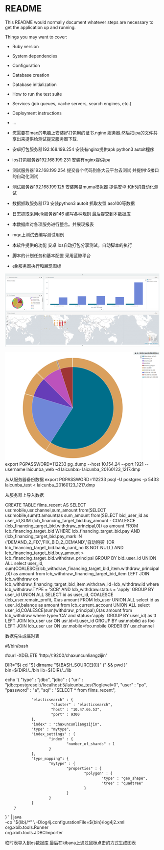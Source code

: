 # README

This README would normally document whatever steps are necessary to get the
application up and running.

Things you may want to cover:

* Ruby version

* System dependencies

* Configuration

* Database creation

* Database initialization

* How to run the test suite

* Services (job queues, cache servers, search engines, etc.)

* Deployment instructions

* ...

* 您需要在mac的电脑上安装好打包用的证书.nginx 服务器.然后把ipa的文件共享出来提供给测试提交服务器下载.

* 安卓打包服务器192.168.199.254 安装有nginx提供apk python3 autoit程序

* ios打包服务器192.168.199.231 安装有nginx提供ipa

* 测试服务器192.168.199.254 提交各个代码到各大云平台去测试 并提供h5接口的自动化测试

* 测试服务器192.168.199.125 安装网易mumu模拟器 提供安卓 和h5的自动化测试

* 数据抓取服务器173 安装python3 autoit 抓取友盟 aso100等数据

* 日志抓取采用elk服务器146 编写各种规则 最后提交到本数据库

* 本数据库对各项服务进行整合。并展现报表

* mqc上测试去编写测试用例

* 本软件提供的功能 安卓 ios自动打包分享测试。自动脚本的执行

* 脚本的计划任务和基本配置 采用蓝鲸平台

* elk服务器执行和展现图标

![数据展示图](img/1.png)

![数据展示图](img/shujufenxi.png)
export PGPASSWORD=112233
pg_dump --host 10.154.24 --port 1921 --username laicunba_web -d laicunba> laicunba_20160123_1217.dmp

从从服务器备份数据
export PGPASSWORD=112233
psql -U postgres -p 5433 laicunba_test < laicunba_20160123_1217.dmp 

从服务器上导入数据

CREATE TABLE films_recent AS SELECT usr.mobile,usr.channel,sum_amount from(SELECT usr.mobile,sum(tt.amount)as sum_amount from(SELECT bid_user_id as user_id,SUM (lcb_financing_target_bid.buy_amount - COALESCE (lcb_financing_target_bid.withdraw_principal,0)) as amount FROM lcb_financing_target_bid WHERE lcb_financing_target_bid.pay AND (lcb_financing_target_bid.pay_mark IN ('DEMAND_2_FIX','FIX_BID_2_DEMAND','自动购买' )OR lcb_financing_target_bid.bank_card_no IS NOT NULL)  AND lcb_financing_target_bid.buy_amount > lcb_financing_target_bid.withdraw_principal GROUP BY bid_user_id UNION ALL select user_id, sum(COALESCE(lcb_withdraw_financing_target_bid_item.withdraw_principal,0)) as amount from lcb_withdraw_financing_target_bid_item LEFT JOIN lcb_withdraw on lcb_withdraw_financing_target_bid_item.withdraw_id=lcb_withdraw.id where lcb_withdraw.TYPE = 'SCB' AND lcb_withdraw.status = 'apply' GROUP BY user_id  UNION ALL SELECT id as user_id, COALESCE (lcb_user.remain_profit, 0)as amount FROM lcb_user UNION ALL select id as user_id,balance as amount from lcb_current_account UNION ALL select user_id,COALESCE(sum(withdraw_principal),0)as amount from lcb_withdraw  where type='CA' and status='apply' GROUP BY user_id) as tt LEFT JOIN lcb_user usr ON usr.id=tt.user_id GROUP BY usr.mobile) as foo LEFT JOIN lcb_user usr ON usr.mobile=foo.mobile ORDER BY usr.channel

数据先生成临时表

#!/bin/bash


#curl -XDELETE 'http://:9200/chaxuncunliangzijin'

DIR="$( cd "$( dirname "${BASH_SOURCE[0]}" )" && pwd )"
bin=${DIR}/../bin
lib=${DIR}/../lib

echo '{
    "type" : "jdbc",
        "jdbc" : {
                "url" : "jdbc:postgresql://localhost:5/laicunba_test?loglevel=0",
                "user" : "po",
                "password" : "a",
                "sql" : "SELECT * from films_recent",

                "elasticsearch" : {
                         "cluster" : "elasticsearch",
                         "host" : "10.47.66.53",
                         "port" : 9300
                },
                "index" : "chaxuncunliangzijin",
                "type" : "mytype",
                "index_settings" : {
                        "index" : {
                                "number_of_shards" : 1
                        }
                },
                "type_mapping": {
                        "mytype" : {
                                "properties" : {
                                        "polygon" : {
                                                "type" : "geo_shape",
                                                "tree" : "quadtree"
                                        }
                                }
                        }
                }
        }

}
' | java \
    -cp "${lib}/*" \
    -Dlog4j.configurationFile=${bin}/log4j2.xml \
    org.xbib.tools.Runner \
    org.xbib.tools.JDBCImporter

临时表导入到es数据库.最后在kibana上通过鼠标点击的方式生成图表




